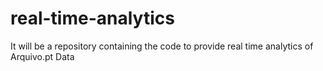 # real-time-analytics
It will be a repository containing the code to provide real time analytics of Arquivo.pt Data
